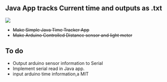 ## Java App tracks Current time and outputs as .txt

![](Sentinel480.gif)

<!--  -->
- ~~Make  Simple Java Time Tracker App~~
- ~~Make Arduino Controlled Distance sensor and light meter~~
## To do
- Output arduino sensor information to Serial
- Implement serial read in Java app.
- input arduino time information,a
MIT
